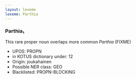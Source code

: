 ```yaml
---
layout: lexeme
lexeme: Parthia
---
```


###  Parthia₁

This rare proper noun overlaps more common *Parthia* (FIXME)
* UPOS:  PROPN
* in KOTUS dictionary under:  12
* Origin:  joukahainen
* Possible NER class:  GEO
* Blacklisted:  PROPN-BLOCKING


